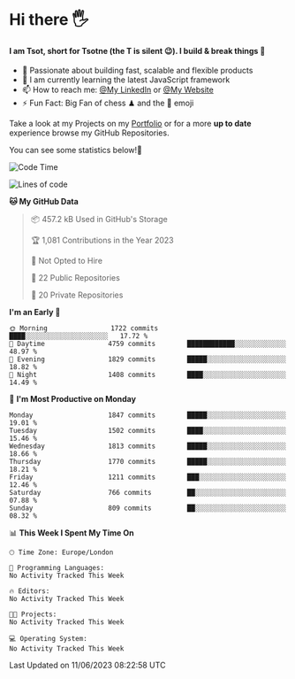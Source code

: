 # Hi there :raised_hand_with_fingers_splayed:
#### I am Tsot, short for Tsotne (the T is silent :wink:). I build & break things :space_invader:
- :telescope: Passionate about building fast, scalable and flexible products
- :seedling: I am currently learning the latest JavaScript framework 
- :mailbox: How to reach me: [@My LinkedIn](https://www.linkedin.com/in/tsotne-gvadzabia/) or [@My Website](https://tsotne.co.uk/contact)
- :zap: Fun Fact: Big Fan of chess ♟ and the 👾 emoji

Take a look at my Projects on my [Portfolio](https://tsotne.co.uk/) or for a more **up to date** experience browse my GitHub Repositories.

You can see some statistics below!:space_invader:
<!--START_SECTION:waka-->
![Code Time](http://img.shields.io/badge/Code%20Time-761%20hrs%202%20mins-blue)

![Lines of code](https://img.shields.io/badge/From%20Hello%20World%20I%27ve%20Written-5.4%20million%20lines%20of%20code-blue)

**🐱 My GitHub Data** 

> 📦 457.2 kB Used in GitHub's Storage 
 > 
> 🏆 1,081 Contributions in the Year 2023
 > 
> 🚫 Not Opted to Hire
 > 
> 📜 22 Public Repositories 
 > 
> 🔑 20 Private Repositories 
 > 
**I'm an Early 🐤** 

```text
🌞 Morning                1722 commits        ████░░░░░░░░░░░░░░░░░░░░░   17.72 % 
🌆 Daytime                4759 commits        ████████████░░░░░░░░░░░░░   48.97 % 
🌃 Evening                1829 commits        █████░░░░░░░░░░░░░░░░░░░░   18.82 % 
🌙 Night                  1408 commits        ████░░░░░░░░░░░░░░░░░░░░░   14.49 % 
```
📅 **I'm Most Productive on Monday** 

```text
Monday                   1847 commits        █████░░░░░░░░░░░░░░░░░░░░   19.01 % 
Tuesday                  1502 commits        ████░░░░░░░░░░░░░░░░░░░░░   15.46 % 
Wednesday                1813 commits        █████░░░░░░░░░░░░░░░░░░░░   18.66 % 
Thursday                 1770 commits        █████░░░░░░░░░░░░░░░░░░░░   18.21 % 
Friday                   1211 commits        ███░░░░░░░░░░░░░░░░░░░░░░   12.46 % 
Saturday                 766 commits         ██░░░░░░░░░░░░░░░░░░░░░░░   07.88 % 
Sunday                   809 commits         ██░░░░░░░░░░░░░░░░░░░░░░░   08.32 % 
```


📊 **This Week I Spent My Time On** 

```text
🕑︎ Time Zone: Europe/London

💬 Programming Languages: 
No Activity Tracked This Week

🔥 Editors: 
No Activity Tracked This Week

🐱‍💻 Projects: 
No Activity Tracked This Week

💻 Operating System: 
No Activity Tracked This Week
```


 Last Updated on 11/06/2023 08:22:58 UTC
<!--END_SECTION:waka-->
